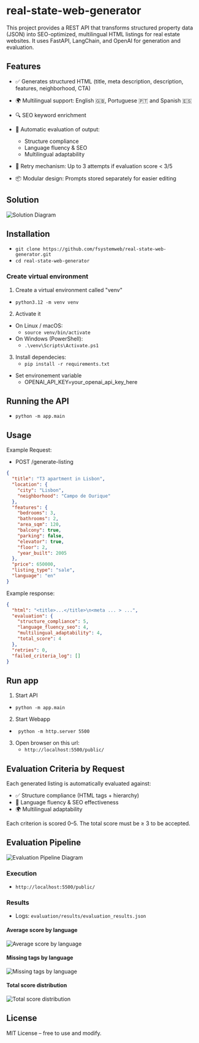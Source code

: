 # real-state-web-generator
This project provides a REST API that transforms structured property data (JSON) into SEO-optimized, multilingual HTML listings for real estate websites.
It uses FastAPI, LangChain, and OpenAI for generation and evaluation.

## Features
- ✅ Generates structured HTML (title, meta description, description, features, neighborhood, CTA)
- 🌍 Multilingual support: English 🇬🇧, Portuguese 🇵🇹 and Spanish 🇪🇸
- 🔍 SEO keyword enrichment
- 🧪 Automatic evaluation of output:
    - Structure compliance
    - Language fluency & SEO
    - Multilingual adaptability

- 🔁 Retry mechanism: Up to 3 attempts if evaluation score < 3/5
- 📦 Modular design: Prompts stored separately for easier editing

## Solution

![Solution Diagram](solution.png)

## Installation
 - ``` git clone https://github.com/fsystemweb/real-state-web-generator.git ```
 - ``` cd real-state-web-generator ```

### Create virtual environment
 1. Create a virtual environment called "venv"
  - ``` python3.12 -m venv venv ```
 2. Activate it
  * On Linux / macOS:
    - ``` source venv/bin/activate ```
  * On Windows (PowerShell):
    - ``` .\venv\Scripts\Activate.ps1 ```
 3. Install dependecies:
    - ``` pip install -r requirements.txt ```

* Set environement variable
  - OPENAI_API_KEY=your_openai_api_key_here

## Running the API
 - ``` python -m app.main ```

## Usage
Example Request:
- POST /generate-listing
```json
{
  "title": "T3 apartment in Lisbon",
  "location": {
    "city": "Lisbon",
    "neighborhood": "Campo de Ourique"
  },
  "features": {
    "bedrooms": 3,
    "bathrooms": 2,
    "area_sqm": 120,
    "balcony": true,
    "parking": false,
    "elevator": true,
    "floor": 2,
    "year_built": 2005
  },
  "price": 650000,
  "listing_type": "sale",
  "language": "en"
}
```

Example response: 
```json
{
  "html": "<title>...</title>\n<meta ... > ...",
  "evaluation": {
    "structure_compliance": 5,
    "language_fluency_seo": 4,
    "multilingual_adaptability": 4,
    "total_score": 4
  },
  "retries": 0,
  "failed_criteria_log": []
}
```

## Run app
 1. Start API
  - ``` python -m app.main ```
 2. Start Webapp
  - ``` python -m http.server 5500```
 3. Open browser on this url:
    - ``` http://localhost:5500/public/ ```


## Evaluation Criteria by Request
Each generated listing is automatically evaluated against:

- ✅ Structure compliance (HTML tags + hierarchy)
- 📣 Language fluency & SEO effectiveness
- 🌍 Multilingual adaptability

Each criterion is scored 0–5. The total score must be ≥ 3 to be accepted.

## Evaluation Pipeline

![Evaluation Pipeline Diagram](evaluation-pipeline.png)

### Execution
- ``` http://localhost:5500/public/ ```

### Results 

- Logs: ``` evaluation/results/evaluation_results.json ```

#### Average score by language

![Average score by language](evaluation/results/avg_scores_by_language.png)

#### Missing tags by language

![Missing tags by language](evaluation/results/missing_tags_by_language.png)

#### Total score distribution

![Total score distribution](evaluation/results/total_score_distribution.png)

## License
MIT License – free to use and modify.